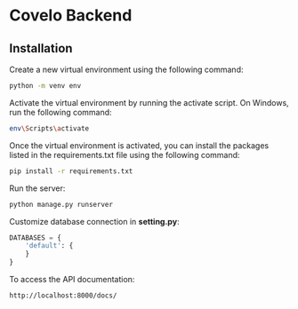 # Covelo Backend

## Installation

Create a new virtual environment using the following command:

```bash
python -m venv env
```

Activate the virtual environment by running the activate script. On Windows, run the following command:

```bash
env\Scripts\activate
```

Once the virtual environment is activated, you can install the packages listed in the requirements.txt file using the following command:

```bash
pip install -r requirements.txt
```

Run the server:

```bash
python manage.py runserver
```

Customize database connection in **setting.py**:

```python
DATABASES = {
    'default': {
    }
}
```

To access the API documentation:

```bash
http://localhost:8000/docs/
```

